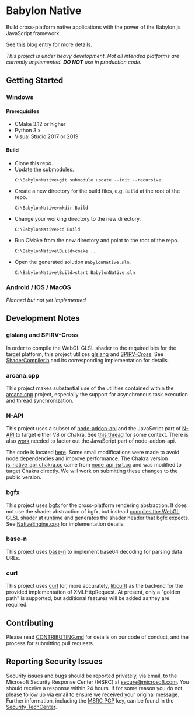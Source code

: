 # Babylon Native

Build cross-platform native applications with the power of the Babylon.js JavaScript framework.

See [this blog entry](https://medium.com/@babylonjs/babylon-native-821f1694fffc) for more details.

*This project is under heavy development. Not all intended platforms are currently implemented. **DO NOT** use in production code.*

## Getting Started

### Windows

#### Prerequisites

- CMake 3.12 or higher
- Python 3.x
- Visual Studio 2017 or 2019

#### Build

- Clone this repo.
- Update the submodules.
  ```
  C:\BabylonNative>git submodule update --init --recursive
  ```
- Create a new directory for the build files, e.g. `Build` at the root of the repo.
  ```
  C:\BabylonNative>mkdir Build
  ```
- Change your working directory to the new directory.
  ```
  C:\BabylonNative>cd Build
  ```
- Run CMake from the new directory and point to the root of the repo.
  ```
  C:\BabylonNative\Build>cmake ..
  ```
- Open the generated solution `BabylonNative.sln`.
  ```
  C:\BabylonNative\Build>start BabylonNative.sln
  ```

### Android / iOS / MacOS

*Planned but not yet implemented*

## Development Notes

### glslang and SPIRV-Cross

In order to compile the WebGL GLSL shader to the required bits for the target platform, this project utilizes [glslang](https://github.com/KhronosGroup/glslang) and [SPIRV-Cross](https://github.com/KhronosGroup/SPIRV-Cross). See [ShaderCompiler.h](./Library/Source/ShaderCompiler.h) and its corresponding implementation for details.

### arcana.cpp

This project makes substantial use of the utilities contained within the [arcana.cpp](https://github.com/microsoft/arcana.cpp) project, especially the support for asynchronous task execution and thread synchronization.

### N-API

This project uses a subset of [node-addon-api](https://github.com/nodejs/node-addon-api) and the JavaScript part of [N-API](https://github.com/nodejs/node/blob/master/src/js_native_api.h) to target either V8 or Chakra. See [this thread](https://github.com/nodejs/abi-stable-node/issues/354) for some context. There is also [work](https://github.com/nodejs/node-addon-api/issues/399) needed to factor out the JavaScript part of node-addon-api.

The code is located [here](./Library/Dependencies/napi). Some small modifications were made to avoid node dependencies and improve performance. The Chakra version [js_native_api_chakra.cc](./Library/Dependencies/napi/source/js_native_api_chakra.cc) came from [node_api_jsrt.cc](https://github.com/nodejs/node-chakracore/blob/master/src/node_api_jsrt.cc) and was modified to target Chakra directly. We will work on submitting these changes to the public version.

### bgfx

This project uses [bgfx](https://github.com/bkaradzic/bgfx) for the cross-platform rendering abstraction. It does not use the shader abstraction of bgfx, but instead [compiles the WebGL GLSL shader at runtime](#glslang-and-SPIRV-Cross) and generates the shader header that bgfx expects. See [NativeEngine.cpp](./Library/Source/NativeEngine.cpp) for implementation details.

### base-n

This project uses [base-n](https://github.com/azawadzki/base-n) to implement base64 decoding for parsing data URLs.

### curl

This project uses [curl](https://curl.haxx.se/) (or, more accurately, [libcurl](https://curl.haxx.se/libcurl/)) as the backend for the provided implementation of XMLHttpRequest. At present, only a "golden path" is supported, but additional features will be added as they are required.

## Contributing

Please read [CONTRIBUTING.md](./CONTRIBUTING.md) for details on our code of conduct, and the process for submitting pull requests.

## Reporting Security Issues

Security issues and bugs should be reported privately, via email, to the Microsoft Security
Response Center (MSRC) at [secure@microsoft.com](mailto:secure@microsoft.com). You should
receive a response within 24 hours. If for some reason you do not, please follow up via
email to ensure we received your original message. Further information, including the
[MSRC PGP](https://technet.microsoft.com/en-us/security/dn606155) key, can be found in
the [Security TechCenter](https://technet.microsoft.com/en-us/security/default).
